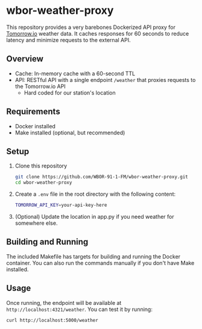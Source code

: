 # wbor-weather-proxy

This repository provides a very barebones Dockerized API proxy for [Tomorrow.io](https://tomorrow.io) weather data. It caches responses for 60 seconds to reduce latency and minimize requests to the external API.

## Overview

* Cache: In-memory cache with a 60-second TTL
* API: RESTful API with a single endpoint `/weather` that proxies requests to the Tomorrow.io API
  * Hard coded for our station's location

## Requirements

* Docker installed
* Make installed (optional, but recommended)

## Setup

1. Clone this repository

    ```sh
    git clone https://github.com/WBOR-91-1-FM/wbor-weather-proxy.git
    cd wbor-weather-proxy
    ```

2. Create a `.env` file in the root directory with the following content:

   ```sh
   TOMORROW_API_KEY=your-api-key-here
   ```

3. (Optional) Update the location in app.py if you need weather for somewhere else.

## Building and Running

The included Makefile has targets for building and running the Docker container. You can also run the commands manually if you don't have Make installed.

## Usage

Once running, the endpoint will be available at `http://localhost:4321/weather`. You can test it by running:

```sh
curl http://localhost:5000/weather
```
